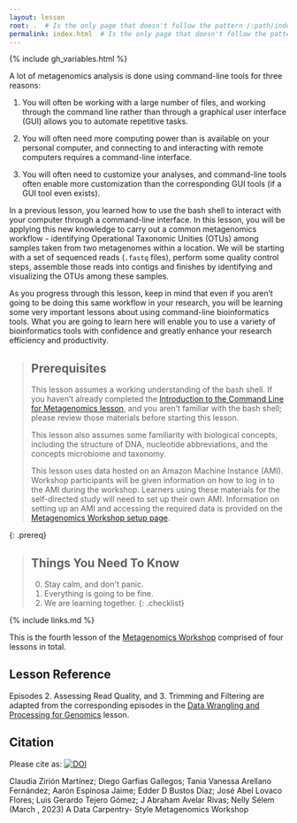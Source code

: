 ```yaml
---
layout: lesson
root: .  # Is the only page that doesn't follow the pattern /:path/index.html
permalink: index.html  # Is the only page that doesn't follow the pattern /:path/index.html
---
```


{% include gh_variables.html %}

A lot of metagenomics analysis is done using command-line tools for three reasons:  
  
1) You will often be working with a large number of files, and working through the command line rather than through a graphical user interface (GUI) allows you to automate repetitive tasks.

2) You will often need more computing power than is available on your personal computer, and connecting to and interacting with remote computers requires a command-line interface. 
  
3) You will often need to customize your analyses, and command-line tools often enable more customization than the corresponding GUI tools (if a GUI tool even exists).

In a previous lesson, you learned how to use the bash shell to interact with your computer through a command-line interface. In this lesson, you will be applying this new knowledge to 
carry out a common metagenomics workflow - identifying Operational Taxonomic Unities (OTUs) 
among samples taken from two metagenomes within a location. We will be starting with a set 
of sequenced reads (`.fastq` files), perform some quality control steps, assemble those 
reads into contigs and finishes by identifying and visualizing the OTUs among these samples.

As you progress through this lesson, keep in mind that even if you aren’t going to be 
doing this same workflow in your research, you will be learning some very important 
lessons about using command-line bioinformatics tools. What you are going to learn here will enable 
you to use a variety of bioinformatics tools with confidence and greatly enhance your 
research efficiency and productivity.

> ## Prerequisites
>
> This lesson assumes a working understanding of the bash shell. If you haven’t already 
> completed the [Introduction to the Command Line for Metagenomics lesson](https://carpentries-lab.github.io/metagenomics-shell/), and you aren’t 
> familiar with the bash shell; please review those materials before starting this lesson.
>
> This lesson also assumes some familiarity with biological concepts, 
> including the structure of DNA, nucleotide abbreviations, and the 
> concepts microbiome and taxonomy.  
> 
> This lesson uses data hosted on an Amazon Machine Instance (AMI). Workshop participants
> will be given information on how to log in to the AMI during the workshop. Learners using 
> these materials for the self-directed study will need to set up their own AMI. Information 
> on setting up an AMI and accessing the required data is provided on the 
> [Metagenomics Workshop setup page](https://carpentries-lab.github.io/metagenomics-workshop/setup.html).
>
{: .prereq}

> ## Things You Need To Know
>
> 0.  Stay calm, and don't panic.
> 1.  Everything is going to be fine.
> 2.  We are learning together.
{: .checklist}

{% include links.md %}

This is the fourth lesson of the [Metagenomics Workshop](https://carpentries-lab.github.io/metagenomics-workshop/) comprised of four lessons in total. 

## Lesson Reference
Episodes 2. Assessing Read Quality, and 3. Trimming and Filtering are adapted from the corresponding episodes in the [Data Wrangling and Processing for Genomics](https://datacarpentry.org/wrangling-genomics/) lesson.

## Citation

Please cite as:
[![DOI](https://jose.theoj.org/papers/10.21105/jose.00209/status.svg)](https://doi.org/10.21105/jose.00209)

Claudia Zirión Martínez; Diego Garfias Gallegos; Tania Vanessa Arellano Fernández; Aarón Espinosa Jaime; Edder D Bustos Díaz; José Abel Lovaco Flores; Luis Gerardo Tejero Gómez; J Abraham Avelar Rivas; Nelly Sélem (March , 2023) A Data Carpentry- Style Metagenomics Workshop


